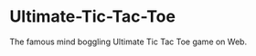 Ultimate-Tic-Tac-Toe
====================

The famous mind boggling Ultimate Tic Tac Toe game on Web.
